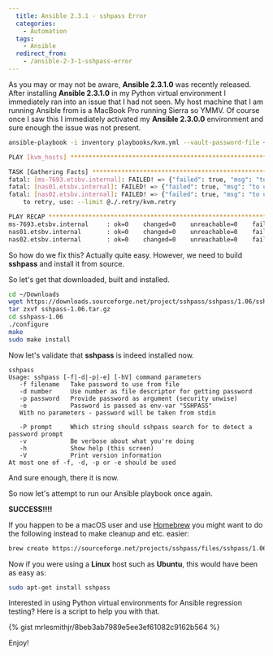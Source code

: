 ```yaml
---
  title: Ansible 2.3.1 - sshpass Error
  categories:
    - Automation
  tags:
    - Ansible
  redirect_from:
    - /ansible-2-3-1-sshpass-error
---
```


As you may or may not be aware, **Ansible 2.3.1.0** was recently
released. After installing **Ansible 2.3.1.0** in my Python virtual
environment I immediately ran into an issue that I had not seen. My host
machine that I am running Ansible from is a MacBook Pro running Sierra
so YMMV. Of course once I saw this I immediately activated my **Ansible
2.3.0.0** environment and sure enough the issue was not present.

```bash
ansible-playbook -i inventory playbooks/kvm.yml --vault-password-file ~/.vault_pass --user remote

PLAY [kvm_hosts] *****************************************************************************************************************************************************************

TASK [Gathering Facts] ***********************************************************************************************************************************************************
fatal: [ms-7693.etsbv.internal]: FAILED! => {"failed": true, "msg": "to use the 'ssh' connection type with passwords, you must install the sshpass program"}
fatal: [nas01.etsbv.internal]: FAILED! => {"failed": true, "msg": "to use the 'ssh' connection type with passwords, you must install the sshpass program"}
fatal: [nas02.etsbv.internal]: FAILED! => {"failed": true, "msg": "to use the 'ssh' connection type with passwords, you must install the sshpass program"}
    to retry, use: --limit @./.retry/kvm.retry

PLAY RECAP ***********************************************************************************************************************************************************************
ms-7693.etsbv.internal     : ok=0    changed=0    unreachable=0    failed=1
nas01.etsbv.internal       : ok=0    changed=0    unreachable=0    failed=1
nas02.etsbv.internal       : ok=0    changed=0    unreachable=0    failed=1
```

So how do we fix this? Actually quite easy. However, we need to build
**sshpass** and install it from source.

So let's get that downloaded, built and installed.

```bash
cd ~/Downloads
wget https://downloads.sourceforge.net/project/sshpass/sshpass/1.06/sshpass-1.06.tar.gz
tar zxvf sshpass-1.06.tar.gz
cd sshpass-1.06
./configure
make
sudo make install
```

Now let's validate that **sshpass** is indeed installed now.

```raw
sshpass
Usage: sshpass [-f|-d|-p|-e] [-hV] command parameters
   -f filename   Take password to use from file
   -d number     Use number as file descriptor for getting password
   -p password   Provide password as argument (security unwise)
   -e            Password is passed as env-var "SSHPASS"
   With no parameters - password will be taken from stdin

   -P prompt     Which string should sshpass search for to detect a password prompt
   -v            Be verbose about what you're doing
   -h            Show help (this screen)
   -V            Print version information
At most one of -f, -d, -p or -e should be used
```

And sure enough, there it is now.

So now let's attempt to run our Ansible playbook once again.

**SUCCESS!!!!**

If you happen to be a macOS user and use [Homebrew](https://brew.sh/) you might
want to do the following instead to make cleanup and etc. easier:

```bash
brew create https://sourceforge.net/projects/sshpass/files/sshpass/1.06/sshpass-1.06.tar.gz --force
```

Now if you were using a **Linux** host such as **Ubuntu**, this would
have been as easy as:

```bash
sudo apt-get install sshpass
```

Interested in using Python virtual environments for Ansible regression
testing? Here is a script to help you with that.

{% gist mrlesmithjr/8beb3ab7989e5ee3ef61082c9162b564 %}

Enjoy!
